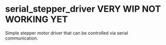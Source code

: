 # serial_stepper_driver VERY WIP NOT WORKING YET
Simple stepper motor driver that can be controlled via serial communication.
